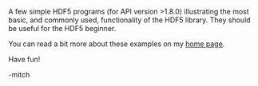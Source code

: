 A few simple HDF5 programs (for API version >1.8.0) illustrating the
most basic, and commonly used, functionality of the HDF5 library. They
should be useful for the HDF5 beginner.

You can read a bit more about these examples on my [home page](https://www.mitchr.me/SS/exampleCode/HDF5.html).

Have fun!

-mitch
